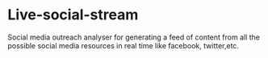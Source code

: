 # Live-social-stream
Social media outreach analyser for generating a feed of content from all the possible social media resources in real time like facebook, twitter,etc.
